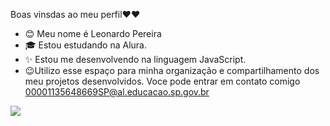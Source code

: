 Boas vinsdas ao meu perfil❤❤
- 😊 Meu nome é Leonardo Pereira
- 🎓 Estou estudando na Alura.
- ✨ Estou me desenvolvendo na linguagem JavaScript.
- 😉Utilizo esse espaço para minha organização e compartilhamento dos meu projetos desenvolvidos.
Voce pode entrar em contato comigo
00001135648669SP@al.educacao.sp.gov.br



![](https://giphy.com/gifs/kiszkiloszki-3oEjI53nBYOOEQgDcY)
